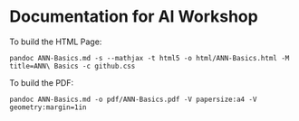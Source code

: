 # Documentation for AI Workshop

To build the HTML Page:
```
pandoc ANN-Basics.md -s --mathjax -t html5 -o html/ANN-Basics.html -M title=ANN\ Basics -c github.css
```

To build the PDF:
```
pandoc ANN-Basics.md -o pdf/ANN-Basics.pdf -V papersize:a4 -V geometry:margin=1in
```
